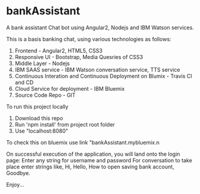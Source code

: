 # bankAssistant
A bank assistant Chat bot using Angular2, Nodejs and IBM Watson services.

This is a basis banking chat, using various technologies as follows:
1) Frontend - Angular2, HTML5, CSS3
2) Responsive UI - Bootstrap, Media Quesries of CSS3
3) Middle Layer - Nodejs
4) IBM SAAS service - IBM Watson conversation service, TTS service
5) Continuous Interation and Continuous Deployment on Blumix - Travis CI and CD
6) Cloud Service for deployment - IBM Bluemix
7) Source Code Repo - GIT

To run this project locally
1) Download this repo
2) Run 'npm install' from project root folder
3) Use "localhost:8080"

To check this on bluemix use link "bankAssistant.mybluemix.n

On successful execution of the application, you will land onto the login page:
Enter any string for username and password
For conversation to take place enter strings like, Hi, Hello, How to open saving bank account, Goodbye.

Enjoy...